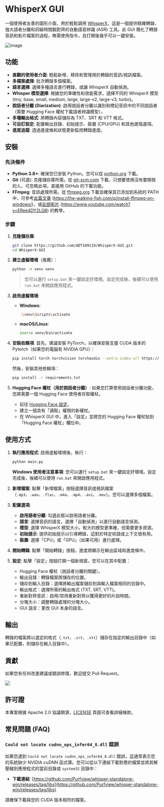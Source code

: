 # WhisperX GUI

一個使用者友善的圖形介面，用於輕鬆調用 [WhisperX](https://github.com/m-bain/whisperX)，這是一個提供精確轉錄、強大語者分離和詞級時間戳對齊的自動語音辨識 (ASR) 工具。此 GUI 簡化了轉錄音訊和影片檔案的過程，無需使用指令，且打開後幾乎可以一鍵安裝。

![image](https://github.com/user-attachments/assets/ba0e7e0f-01f1-4311-8129-203baf697c58)

## 功能

*   **直觀的使用者介面**: 輕鬆新增、移除和管理用於轉錄的音訊/視訊檔案。
*   **多檔案處理**: 批次轉錄多個檔案。
*   **語言選擇**: 選擇多種語言進行轉錄，或讓 WhisperX 自動偵測。
*   **Whisper 模型選擇**: 根據您的準確性和效能需求，選擇不同的 WhisperX 模型 (tiny, base, small, medium, large, large-v2, large-v3, turbo)。
*   **說話者分離 (Diarization)**: 啟用說話者分離以識別和標記音訊中的不同說話者（需要 Hugging Face 權杖下載語者辨識模型）。
*   **多種輸出格式**: 將轉錄內容儲存為 TXT、SRT 和 VTT 格式。
*   **可自訂設定**: 配置輸出目錄、初始提示、裝置 (CPU/GPU) 和其他進階選項。
*   **進度追蹤**: 透過進度條和狀態更新監控轉錄進度。

## 安裝

### 先決條件

*   **Python 3.8+**: 確保您已安裝 Python。您可以從 [python.org](https://www.python.org/downloads/) 下載。
*   **Git** (可選): 克隆儲存庫所需。從 [git-scm.com](https://git-scm.com/downloads) 下載，只想要使用沒有要開發的人，可忽略此項，直接用 GitHub 的下載功能。
*   **FFmpeg**: 音訊處理所需。從 [ffmpeg.org](https://ffmpeg.org/download.html) 下載並確保其已添加到系統的 PATH 中，可參考[此篇文章](https://the-walking-fish.com/p/install-ffmpeg-on-windows/) (https://the-walking-fish.com/p/install-ffmpeg-on-windows/)，或[此部影片](https://www.youtube.com/watch?v=ERee4DY2LQ8) (https://www.youtube.com/watch?v=ERee4DY2LQ8) 的教學。

### 步驟

1.  **克隆儲存庫**:
    ```bash
    git clone https://github.com/ADT109119/WhisperX-GUI.git
    cd WhisperX-GUI
    ```
    
2.  **建立虛擬環境**（推薦）：
    ```bash
    python -m venv venv
    ```
    > 您可以運行 `setup.bat` 來一鍵設定好環境。設定完成後，後續可以使用 `run.bat` 來開啟應用程式。

3.  **啟用虛擬環境**:
    *   **Windows**:
        ```bash
        .\venv\Scripts\activate
        ```
    *   **macOS/Linux**:
        ```bash
        source venv/bin/activate
        ```

4.  **安裝依賴項**:
    首先，建議安裝 PyTorch，以確保安裝支援 CUDA 版本的 Pytorch（如果您的電腦有 NVIDIA GPU）：
    ```bash
    pip install torch torchvision torchaudio --extra-index-url https://download.pytorch.org/whl/cu126 --force-reinstall
    ```
    然後，安裝其他依賴項：
    ```bash
    pip install -r requirements.txt
    ```

5.  **Hugging Face 權杖（用於說話者分離）**:
    如果您打算使用說話者分離功能，您將需要一個 Hugging Face 使用者存取權杖。
    *   前往 [Hugging Face 設定](https://huggingface.co/settings/tokens)。
    *   建立一個具有「讀取」權限的新權杖。
    *   在 WhisperX GUI 中，進入「設定」並將您的 Hugging Face 權杖貼到「Hugging Face 權杖」欄位中。

## 使用方式

1.  **執行應用程式**:
    啟用虛擬環境後，執行：
    ```bash
    python main.py
    ```
    **Windows 使用者注意事項**:
    您可以運行 `setup.bat` 來一鍵設定好環境。設定完成後，後續可以使用 `run.bat` 來開啟應用程式。

2.  **新增檔案**: 點擊「新增檔案」按鈕選擇音訊或視訊檔案（`.mp3`、`.wav`、`.flac`、`.m4a`、`.mp4`、`.avi`、`.mov`）。您可以選擇多個檔案。

3.  **配置選項**:
    *   **啟用語者分離**: 勾選此框以啟用語者分離。
    *   **語言**: 選擇音訊的語言。選擇「自動偵測」以進行自動語言偵測。
    *   **模型**: 選擇 WhisperX 模型大小。較大的模型更準確，但需要更多資源。
    *   **初始提示**: 提供初始提示以引導轉錄，這對於特定術語或上下文很有用。
    *   **裝置**: 選擇「CPU」或「GPU」（如果可用）進行處理。

4.  **開始轉錄**: 點擊「開始轉錄」按鈕。進度將顯示在輸出區域和進度條中。

5.  **設定**: 點擊「設定」按鈕打開一個新視窗，您可以在其中配置：
    *   Hugging Face 權杖（說話者分離的關鍵）。
    *   輸出目錄：轉錄檔案將儲存的位置。
    *   儲存到輸入目錄：選擇將輸出檔案儲存到與輸入檔案相同的目錄中。
    *   輸出格式：選擇所需的輸出格式 (TXT, SRT, VTT)。
    *   重新對齊音訊：啟用/禁用重新對齊以獲得更好的片段時間。
    *   分塊大小：調整轉錄處理的分塊大小。
    *   GUI 語言：更改 GUI 本身的語言。

## 輸出

轉錄的檔案將以選定的格式（`.txt`、`.srt`、`.vtt`）儲存在指定的輸出目錄中（如果已配置，則儲存在輸入目錄中）。

## 貢獻

如果您有任何改進建議或錯誤修復，歡迎提交 Pull Request。

<a href="https://github.com/ADT109119/WhisperX-GUI/graphs/contributors" target="_blank">
  <img src="https://contrib.rocks/image?repo=ADT109119/WhisperX-GUI"/>
</a>

## 許可證

本專案根據 Apache 2.0 協議開源，[LICENSE](https://github.com/ADT109119/WhisperX-GUI/blob/main/LICENSE) 頁面可查看詳細條款。

## 常見問題 (FAQ)

### `Could not locate cudnn_ops_infer64_8.dll` 錯誤

如果您遇到 `Could not locate cudnn_ops_infer64_8.dll` 錯誤，這通常表示您的系統缺少 NVIDIA cuDNN 函式庫。您可以從以下連結下載對應的檔案並將其解壓縮到應用程式的當前目錄或 `system32` 目錄中：

*   **下載連結**: [https://github.com/Purfview/whisper-standalone-win/releases/tag/libs](https://github.com/Purfview/whisper-standalone-win/releases/tag/libs)

請確保下載與您的 CUDA 版本相符的檔案。
